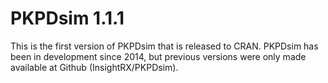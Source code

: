 # PKPDsim 1.1.1

This is the first version of PKPDsim that is released to CRAN. PKPDsim has been
in development since 2014, but previous versions were only made available at 
Github (InsightRX/PKPDsim).
